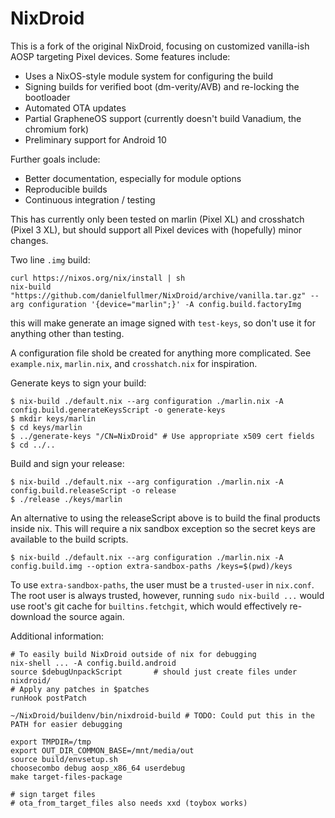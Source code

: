 # NixDroid

This is a fork of the original NixDroid, focusing on customized vanilla-ish AOSP targeting Pixel devices.
Some features include:
 - Uses a NixOS-style module system for configuring the build
 - Signing builds for verified boot (dm-verity/AVB) and re-locking the bootloader
 - Automated OTA updates
 - Partial GrapheneOS support (currently doesn't build Vanadium, the chromium fork)
 - Preliminary support for Android 10

Further goals include:
 - Better documentation, especially for module options
 - Reproducible builds
 - Continuous integration / testing

This has currently only been tested on marlin (Pixel XL) and crosshatch (Pixel 3 XL), but should support all Pixel devices with (hopefully) minor changes.

Two line `.img` build:
```console
curl https://nixos.org/nix/install | sh
nix-build "https://github.com/danielfullmer/NixDroid/archive/vanilla.tar.gz" --arg configuration '{device="marlin";}' -A config.build.factoryImg
```
this will make generate an image signed with `test-keys`, so don't use it for anything other than testing.

A configuration file shold be created for anything more complicated.
See `example.nix`, `marlin.nix`, and `crosshatch.nix` for inspiration.

Generate keys to sign your build:

```console
$ nix-build ./default.nix --arg configuration ./marlin.nix -A config.build.generateKeysScript -o generate-keys
$ mkdir keys/marlin
$ cd keys/marlin
$ ../generate-keys "/CN=NixDroid" # Use appropriate x509 cert fields
$ cd ../..
```

Build and sign your release:

```console
$ nix-build ./default.nix --arg configuration ./marlin.nix -A config.build.releaseScript -o release
$ ./release ./keys/marlin
```

An alternative to using the releaseScript above is to build the final products inside nix.
This will require a nix sandbox exception so the secret keys are available to the build scripts.

```console
$ nix-build ./default.nix --arg configuration ./marlin.nix -A config.build.img --option extra-sandbox-paths /keys=$(pwd)/keys
```
To use `extra-sandbox-paths`, the user must be a `trusted-user` in `nix.conf`.
The root user is always trusted, however, running `sudo nix-build ...` would use root's git cache for `builtins.fetchgit`, which would effectively re-download the source again.

Additional information:

```console
# To easily build NixDroid outside of nix for debugging
nix-shell ... -A config.build.android
source $debugUnpackScript       # should just create files under nixdroid/
# Apply any patches in $patches
runHook postPatch

~/NixDroid/buildenv/bin/nixdroid-build # TODO: Could put this in the PATH for easier debugging

export TMPDIR=/tmp
export OUT_DIR_COMMON_BASE=/mnt/media/out
source build/envsetup.sh
choosecombo debug aosp_x86_64 userdebug
make target-files-package

# sign target files
# ota_from_target_files also needs xxd (toybox works)
```
